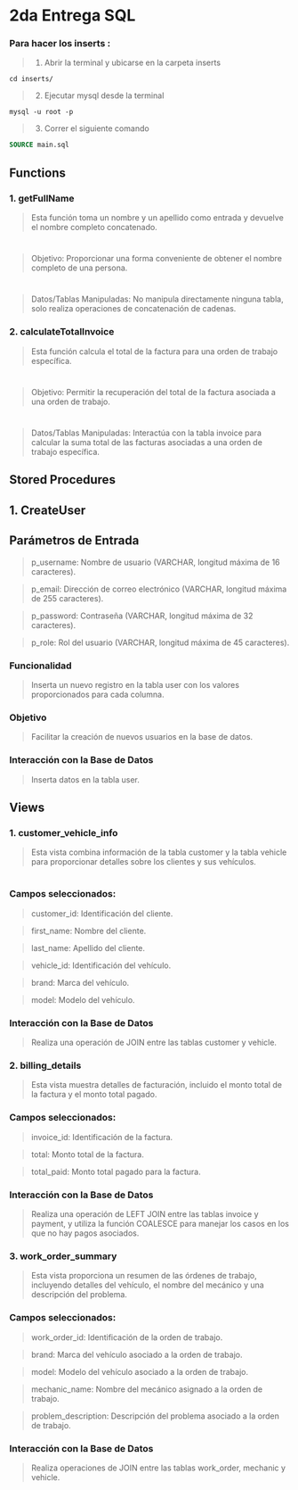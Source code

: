 # 2da Entrega SQL

### Para hacer los inserts :

> 1. Abrir la terminal y ubicarse en la carpeta inserts

```
cd inserts/
```

> 2. Ejecutar mysql desde la terminal

```
mysql -u root -p
```

> 3. Correr el siguiente comando

```sql
SOURCE main.sql
```

## Functions

### 1. getFullName

> Esta función toma un nombre y un apellido como entrada y devuelve el nombre completo concatenado.

#

> Objetivo: Proporcionar una forma conveniente de obtener el nombre completo de una persona.

#

> Datos/Tablas Manipuladas: No manipula directamente ninguna tabla, solo realiza operaciones de concatenación de cadenas.

### 2. calculateTotalInvoice

> Esta función calcula el total de la factura para una orden de trabajo específica.

#

> Objetivo: Permitir la recuperación del total de la factura asociada a una orden de trabajo.

#

> Datos/Tablas Manipuladas: Interactúa con la tabla invoice para calcular la suma total de las facturas asociadas a una orden de trabajo específica.

## Stored Procedures

## 1. CreateUser

## Parámetros de Entrada

> p_username: Nombre de usuario (VARCHAR, longitud máxima de 16 caracteres).

> p_email: Dirección de correo electrónico (VARCHAR, longitud máxima de 255 caracteres).

> p_password: Contraseña (VARCHAR, longitud máxima de 32 caracteres).

> p_role: Rol del usuario (VARCHAR, longitud máxima de 45 caracteres).

### Funcionalidad

> Inserta un nuevo registro en la tabla user con los valores proporcionados para cada columna.

### Objetivo

> Facilitar la creación de nuevos usuarios en la base de datos.

### Interacción con la Base de Datos

> Inserta datos en la tabla user.

## Views

### 1. customer_vehicle_info

> Esta vista combina información de la tabla customer y la tabla vehicle para proporcionar detalles sobre los clientes y sus vehículos.

#

### Campos seleccionados:

> customer_id: Identificación del cliente.

> first_name: Nombre del cliente.

> last_name: Apellido del cliente.

> vehicle_id: Identificación del vehículo.

> brand: Marca del vehículo.

> model: Modelo del vehículo.

### Interacción con la Base de Datos

> Realiza una operación de JOIN entre las tablas customer y vehicle.

### 2. billing_details

> Esta vista muestra detalles de facturación, incluido el monto total de la factura y el monto total pagado.

### Campos seleccionados:

> invoice_id: Identificación de la factura.

> total: Monto total de la factura.

> total_paid: Monto total pagado para la factura.

### Interacción con la Base de Datos

> Realiza una operación de LEFT JOIN entre las tablas invoice y payment, y utiliza la función COALESCE para manejar los casos en los que no hay pagos asociados.

### 3. work_order_summary

> Esta vista proporciona un resumen de las órdenes de trabajo, incluyendo detalles del vehículo, el nombre del mecánico y una descripción del problema.

### Campos seleccionados:

> work_order_id: Identificación de la orden de trabajo.

> brand: Marca del vehículo asociado a la orden de trabajo.

> model: Modelo del vehículo asociado a la orden de trabajo.

> mechanic_name: Nombre del mecánico asignado a la orden de trabajo.

> problem_description: Descripción del problema asociado a la orden de trabajo.

### Interacción con la Base de Datos

> Realiza operaciones de JOIN entre las tablas work_order, mechanic y vehicle.
